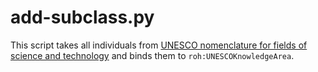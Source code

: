 # add-subclass.py

This script takes all individuals from [UNESCO nomenclature for fields of science and technology](https://skos.um.es/unesco6/?l=en) and binds them to `roh:UNESCOKnowledgeArea`.
